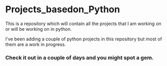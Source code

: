 # Projects_basedon_Python
This is a repository which will contain all the projects that I am working on or will be working on in python.

I've been adding a couple of python projects in this repository but most of them are a work in progress.

### Check it out in a couple of days and you might spot a gem.
